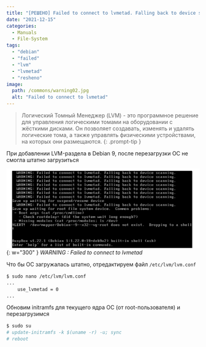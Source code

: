 ```yaml
---
title: "[РЕШЕНО] Failed to connect to lvmetad. Falling back to device scanning"
date: "2021-12-15"
categories: 
  - Manuals
  - File-System
tags: 
  - "debian"
  - "failed"
  - "lvm"
  - "lvmetad"
  - "resheno"
image:
  path: /commons/warning02.jpg
  alt: "Failed to connect to lvmetad"
---
```


> Логический Томный Менеджер (LVM) - это программное решение для управления логическими томами на оборудовании с жёсткими дисками. Он позволяет создавать, изменять и удалять логические тома, а также управлять физическими устройствами, на которых они размещаются.
{: .prompt-tip }

При добавлении LVM-раздела в Debian 9, после перезагрузки ОС не смогла штатно загрузиться

![](/assets/img/posts/2021/12/15/img.png){: w="300" }
_WARNING : Failed to connect to lvmetad_

Что бы ОС загружалась штатно, отредактируем файл `/etc/lvm/lvm.conf`

```sh
$ sudo nano /etc/lvm/lvm.conf
...
    use_lvmetad = 0
...
```

Обновим initramfs для текущего ядра ОС (от root-пользователя) и перезагрузимся

```sh
$ sudo su
# update-initramfs -k $(uname -r) -u; sync
# reboot
```
